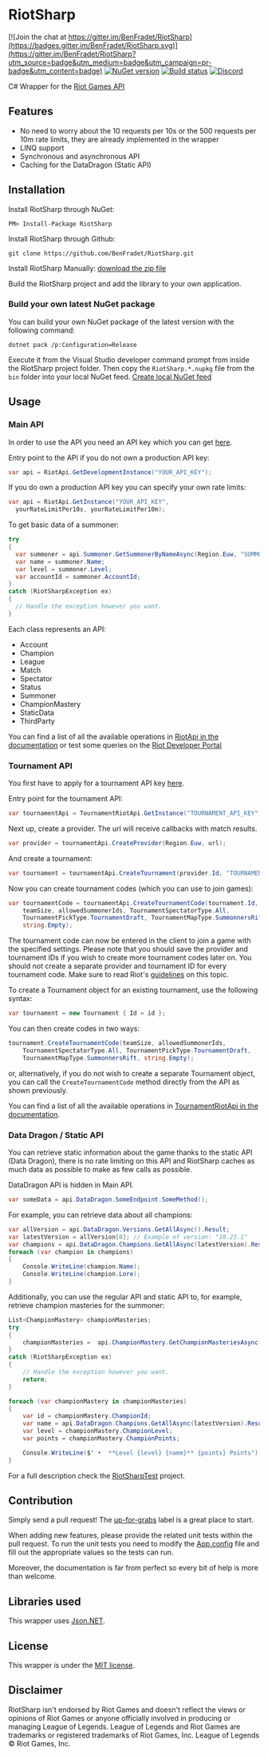 # RiotSharp

[![Join the chat at https://gitter.im/BenFradet/RiotSharp](https://badges.gitter.im/BenFradet/RiotSharp.svg)](https://gitter.im/BenFradet/RiotSharp?utm_source=badge&utm_medium=badge&utm_campaign=pr-badge&utm_content=badge)
[![NuGet version](https://badge.fury.io/nu/RiotSharp.svg)](https://badge.fury.io/nu/RiotSharp) [![Build status](https://ci.appveyor.com/api/projects/status/2gbc0e50jeei2nuw/branch/develop?svg=true)](https://ci.appveyor.com/project/BenFradet/riotsharp/branch/develop)
[![Discord](https://discordapp.com/api/guilds/659680058788544556/widget.png)](https://discord.gg/58eQar4)

C# Wrapper for the [Riot Games API](https://developer.riotgames.com/)

<!---
 Documentation can be found [here](http://benfradet.github.io/RiotSharp/api/index.html).
--->
## Features

- No need to worry about the 10 requests per 10s or the 500 requests per 10m rate limits, they are already implemented in the wrapper
- LINQ support
- Synchronous and asynchronous API
- Caching for the DataDragon (Static API)

## Installation

Install RiotSharp through NuGet:
```
PM> Install-Package RiotSharp
```

Install RiotSharp through Github:
```
git clone https://github.com/BenFradet/RiotSharp.git 
```

Install RiotSharp Manually:
[download the zip file](https://github.com/BenFradet/RiotSharp/archive/develop.zip)

Build the RiotSharp project and add the library to your own application.

### Build your own latest NuGet package
You can build your own NuGet package of the latest version with the following command:
```
dotnet pack /p:Configuration=Release
```
Execute it from the Visual Studio developer command prompt from inside the RiotSharp project folder. 
Then copy the `RiotSharp.*.nupkg` file from the `bin` folder into your local NuGet feed. [Create local NuGet feed](https://docs.microsoft.com/en-us/nuget/tools/package-manager-ui#package-sources)

## Usage

### Main API
In order to use the API you need an API key which you can get [here](https://developer.riotgames.com/).

Entry point to the API if you do not own a production API key:
```c#
var api = RiotApi.GetDevelopmentInstance("YOUR_API_KEY");
```

If you do own a production API key you can specify your own rate limits:
```c#
var api = RiotApi.GetInstance("YOUR_API_KEY",
  yourRateLimitPer10s, yourRateLimitPer10m);
```

To get basic data of a summoner:
```c#
try
{
  var summoner = api.Summoner.GetSummonerByNameAsync(Region.Euw, "SUMMONER_NAME").Result;
  var name = summoner.Name;
  var level = summoner.Level;
  var accountId = summoner.AccountId;
}
catch (RiotSharpException ex)
{
  // Handle the exception however you want.
}
```
Each class represents an API:
* Account
* Champion
* League  
* Match  
* Spectator  
* Status  
* Summoner 
* ChampionMastery  
* StaticData  
* ThirdParty  


You can find a list of all the available operations in [RiotApi in the documentation](http://benfradet.github.io/RiotSharp/api/RiotSharp.RiotApi.html) 
or test some queries on the [Riot Developer Portal](https://developer.riotgames.com/apis)

### Tournament API

You first have to apply for a tournament API key [here](https://developer.riotgames.com/).

Entry point for the tournament API:
```c#
var tournamentApi = TournamentRiotApi.GetInstance("TOURNAMENT_API_KEY");
```

Next up, create a provider.
The url will receive callbacks with match results.
```c#
var provider = tournamentApi.CreateProvider(Region.Euw, url);
```

And create a tournament:
```c#
var tournament = tournamentApi.CreateTournament(provider.Id, "TOURNAMENT_NAME");
```

Now you can create tournament codes (which you can use to join games):
```c#
var tournamentCode = tournamentApi.CreateTournamentCode(tournament.Id,
    teamSize, allowedSummonerIds, TournamentSpectatorType.All,
    TournamentPickType.TournamentDraft, TournamentMapType.SummonnersRift,
    string.Empty);
```

The tournament code can now be entered in the client to join a game with the specified settings.
Please note that you should save the provider and tournament IDs if you wish to create more tournament codes later on. You should not create a separate provider and tournament ID for every tournament code. Make sure to read Riot's [guidelines](https://developer.riotgames.com/docs/tournaments-api) on this topic.

To create a Tournament object for an existing tournament, use the following syntax:
```c#
var tournament = new Tournament { Id = id };
```

You can then create codes in two ways:
```c#
tournament.CreateTournamentCode(teamSize, allowedSummonerIds,
    TournamentSpectatorType.All, TournamentPickType.TournamentDraft,
    TournamentMapType.SummonnersRift, string.Empty);
```

or, alternatively, if you do not wish to create a separate Tournament object, you can call the `CreateTournamentCode` method directly from the API as shown previously.

You can find a list of all the available operations in [TournamentRiotApi in the documentation](http://benfradet.github.io/RiotSharp/api/RiotSharp.TournamentRiotApi.html).

### Data Dragon / Static API

You can retrieve static information about the game thanks to the static API (Data Dragon), there is no rate limiting on this API and RiotSharp
caches as much data as possible to make as few calls as possible.

DataDragon API is hidden in Main API.
```c#
var someData = api.DataDragon.SomeEndpoint.SomeMethod();
```

For example, you can retrieve data about all champions:
```c#
var allVersion = api.DataDragon.Versions.GetAllAsync().Result;
var latestVersion = allVersion[0]; // Example of version: "10.23.1"
var champions = api.DataDragon.Champions.GetAllAsync(latestVersion).Result.Champions.Values;
foreach (var champion in champions)
{
    Console.WriteLine(champion.Name);
    Console.WriteLine(champion.Lore);
}
```

Additionally, you can use the regular API and static API to, for example, retrieve champion masteries for the summoner:
```c#
List<ChampionMastery> championMasteries;
try
{
    championMasteries =  api.ChampionMastery.GetChampionMasteriesAsync(summoner.Region, summoner.Id).Result;
}
catch (RiotSharpException ex)
{
    // Handle the exception however you want.
    return;
}

foreach (var championMastery in championMasteries)
{
    var id = championMastery.ChampionId;
    var name = api.DataDragon.Champions.GetAllAsync(latestVersion).Result.Champions.Values.Single(x => x.Id == id).Name; // using System.Linq;
    var level = championMastery.ChampionLevel;
    var points = championMastery.ChampionPoints;

    Console.WriteLine($" •  **Level {level} {name}** {points} Points");
}
```

For a full description check the [RiotSharpTest](RiotSharpTest) project.

## Contribution

Simply send a pull request! The [up-for-grabs](https://github.com/BenFradet/RiotSharp/labels/up-for-grabs) label is a great place to start.

When adding new features, please provide the related unit tests within the pull request.
To run the unit tests you need to modify the [App.config](RiotSharpTest/App.config) file and fill out the appropriate values so the tests can run.

Moreover, the documentation is far from perfect so every bit of help is more than welcome.

## Libraries used

This wrapper uses [Json.NET](http://james.newtonking.com/json).

## License

This wrapper is under the [MIT license](LICENSE.md).

## Disclaimer

RiotSharp isn't endorsed by Riot Games and doesn't reflect the views or opinions of Riot Games or anyone officially involved in producing or managing League of Legends. League of Legends and Riot Games are trademarks or registered trademarks of Riot Games, Inc. League of Legends © Riot Games, Inc.
